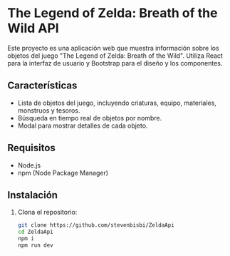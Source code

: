 # The Legend of Zelda: Breath of the Wild API

Este proyecto es una aplicación web que muestra información sobre los objetos del juego "The Legend of Zelda: Breath of the Wild". Utiliza React para la interfaz de usuario y Bootstrap para el diseño y los componentes.

## Características

- Lista de objetos del juego, incluyendo criaturas, equipo, materiales, monstruos y tesoros.
- Búsqueda en tiempo real de objetos por nombre.
- Modal para mostrar detalles de cada objeto.

## Requisitos

- Node.js
- npm (Node Package Manager)

## Instalación

1. Clona el repositorio:

   ```bash
   git clone https://github.com/stevenbisbi/ZeldaApi
   cd ZeldaApi
   npm i
   npm run dev
   ```
